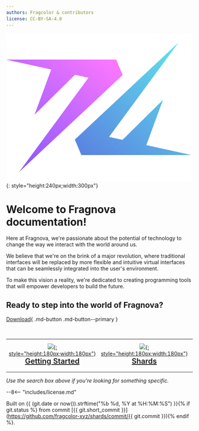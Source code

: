```yaml
---
authors: Fragcolor & contributors
license: CC-BY-SA-4.0
---
```


<!-- ![](assets/HomePageLogo.png) -->

![Fragnova Logo](assets/Fragnova-Logomark-01.png){: style="height:240px;width:300px"}

# Welcome to Fragnova documentation!

Here at Fragnova, we're passionate about the potential of technology to change the way we interact with the world around us. 

We believe that we're on the brink of a major revolution, where traditional interfaces will be replaced by more flexible and intuitive virtual interfaces that can be seamlessly integrated into the user's environment.

To make this vision a reality, we're dedicated to creating programming tools that will empower developers to build the future.

## Ready to step into the world of Fragnova?

[Download](./download/){ .md-button .md-button--primary }

<br>

| | | |
| :----------: | :----------: |:----------: |
|[![](assets/7.png){: style="height:180px;width:180px"}](./learn/index.md) <br> <span style="font-weight:600;font-size:20px">[Getting Started](./learn/index.md)</span> | [![](assets/12.png){: style="height:180px;width:180px"}](./learn/index.md)<br> <span style="font-weight:600;font-size:20px">[Shards](./learn/shards/index.md)</span> | [![](assets/8.png){: style="height:180px;width:180px"}](./learn/rare-engine/index.md)<br> <span style="font-weight:600;font-size:20px">[Rare Engine](./learn/rare-engine/index.md)</span> <br> Coming Soon! |
| | | |

*Use the search box above if you're looking for something specific.*

--8<-- "includes/license.md"

Built on {{ (git.date or now()).strftime("%b %d, %Y at %H:%M:%S") }}{% if git.status %} from commit [{{ git.short_commit }}](https://github.com/fragcolor-xyz/shards/commit/{{ git.commit }}){% endif %}.
